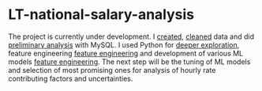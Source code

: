 # LT-national-salary-analysis
The project is currently under development. I  [created](SQL/01_create.sql),  [cleaned](SQL/02_tidy.sql) data and did [preliminary analysis](SQL/03_Analysis.sql) with MySQL. I used Python for [deeper exploration](python/01-Initial_exploration.ipynb), feature engineering [feature engineering](python/02-Feature_engineering.ipynb) and development of various ML models [feature engineering](/python). The next step will be the tuning of ML models and selection of most promising ones for analysis of hourly rate contributing factors and uncertainties. 
